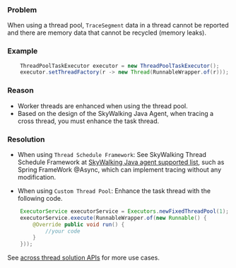 ### Problem 
When using a thread pool, `TraceSegment` data in a thread cannot be reported and there are memory data that cannot be recycled (memory leaks).

### Example
``` java
    ThreadPoolTaskExecutor executor = new ThreadPoolTaskExecutor();
    executor.setThreadFactory(r -> new Thread(RunnableWrapper.of(r)));
```

### Reason

* Worker threads are enhanced when using the thread pool. 
* Based on the design of the SkyWalking Java Agent, when tracing a cross thread, you must enhance the task thread.

### Resolution

* When using `Thread Schedule Framework`:
See SkyWalking Thread Schedule Framework at [SkyWalking Java agent supported list](https://github.com/apache/skywalking-java/blob/20fb8c81b3da76ba6628d34c12d23d3d45c973ef/docs/en/setup/service-agent/java-agent/Supported-list.md), such as Spring FrameWork @Async, which can implement tracing without any modification. 

* When using `Custom Thread Pool`:
Enhance the task thread with the following code.

```java
    ExecutorService executorService = Executors.newFixedThreadPool(1);
    executorService.execute(RunnableWrapper.of(new Runnable() {
        @Override public void run() {
            //your code
        }
    }));
```
See [across thread solution APIs](https://github.com/apache/skywalking-java/blob/20fb8c81b3da76ba6628d34c12d23d3d45c973ef/docs/en/setup/service-agent/java-agent/Application-toolkit-trace-cross-thread.md) for more use cases.

